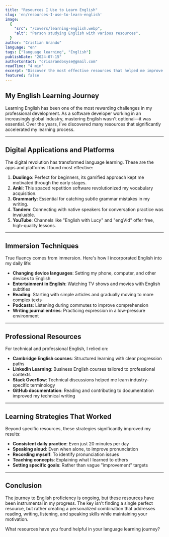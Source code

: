 ```yaml
---
title: "Resources I Use to Learn English"
slug: 'en/resources-I-use-to-learn-english'
image:
  {
    "src": "/covers/learning-english.webp",
    "alt": "Person studying English with various resources",
  }
author: "Cristian Arando"
language: "en"
tags: ["language learning", "English"]
publishDate: "2024-07-15"
authorContact: "crisarandosyse@gmail.com"
readTime: "4 min"
excerpt: "Discover the most effective resources that helped me improve my English proficiency, from apps and websites to immersion techniques and practice methods."
featured: false
---
```


## My English Learning Journey

Learning English has been one of the most rewarding challenges in my professional development. As a software developer working in an increasingly global industry, mastering English wasn't optional—it was essential. Over the years, I've discovered many resources that significantly accelerated my learning process.

---

## Digital Applications and Platforms

The digital revolution has transformed language learning. These are the apps and platforms I found most effective:

1. **Duolingo**: Perfect for beginners, its gamified approach kept me motivated through the early stages.
2. **Anki**: This spaced repetition software revolutionized my vocabulary acquisition.
3. **Grammarly**: Essential for catching subtle grammar mistakes in my writing.
4. **Tandem**: Connecting with native speakers for conversation practice was invaluable.
5. **YouTube**: Channels like "English with Lucy" and "engVid" offer free, high-quality lessons.

---

## Immersion Techniques

True fluency comes from immersion. Here's how I incorporated English into my daily life:

- **Changing device languages**: Setting my phone, computer, and other devices to English
- **Entertainment in English**: Watching TV shows and movies with English subtitles
- **Reading**: Starting with simple articles and gradually moving to more complex texts
- **Podcasts**: Listening during commutes to improve comprehension
- **Writing journal entries**: Practicing expression in a low-pressure environment

---

## Professional Resources

For technical and professional English, I relied on:

- **Cambridge English courses**: Structured learning with clear progression paths
- **LinkedIn Learning**: Business English courses tailored to professional contexts
- **Stack Overflow**: Technical discussions helped me learn industry-specific terminology
- **GitHub documentation**: Reading and contributing to documentation improved my technical writing

---

## Learning Strategies That Worked

Beyond specific resources, these strategies significantly improved my results:

- **Consistent daily practice**: Even just 20 minutes per day
- **Speaking aloud**: Even when alone, to improve pronunciation
- **Recording myself**: To identify pronunciation issues
- **Teaching concepts**: Explaining what I learned to others
- **Setting specific goals**: Rather than vague "improvement" targets

---

## Conclusion

The journey to English proficiency is ongoing, but these resources have been instrumental in my progress. The key isn't finding a single perfect resource, but rather creating a personalized combination that addresses reading, writing, listening, and speaking skills while maintaining your motivation.

What resources have you found helpful in your language learning journey?